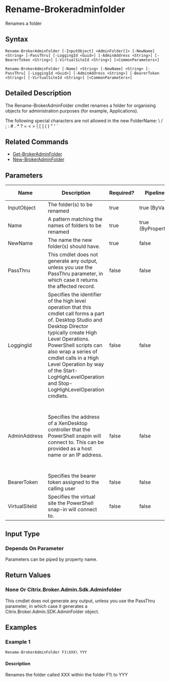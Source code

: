 ﻿
# Rename-Brokeradminfolder
Renames a folder
## Syntax
```
Rename-BrokerAdminFolder [-InputObject] <AdminFolder[]> [-NewName] <String> [-PassThru] [-LoggingId <Guid>] [-AdminAddress <String>] [-BearerToken <String>] [-VirtualSiteId <String>] [<CommonParameters>]

Rename-BrokerAdminFolder [-Name] <String> [-NewName] <String> [-PassThru] [-LoggingId <Guid>] [-AdminAddress <String>] [-BearerToken <String>] [-VirtualSiteId <String>] [<CommonParameters>]
```
## Detailed Description
The Rename-BrokerAdminFolder cmdlet renames a folder for organising objects for administration purposes (for example, Applications).

The following special characters are not allowed in the new FolderName: \\ / ; : # . \* ? = &lt; &gt; | \[ \] ( ) " ' \`


## Related Commands

* [Get-BrokerAdminFolder](./Get-BrokerAdminFolder/)
* [New-BrokerAdminFolder](./New-BrokerAdminFolder/)
## Parameters
| Name   | Description | Required? | Pipeline Input | Default Value |
| --- | --- | --- | --- | --- |
| InputObject | The folder(s) to be renamed | true | true (ByValue) |  |
| Name | A pattern matching the names of folders to be renamed | true | true (ByPropertyName) |  |
| NewName | The name the new folder(s) should have. | true | false |  |
| PassThru | This cmdlet does not generate any output, unless you use the PassThru parameter, in which case it returns the affected record. | false | false | False |
| LoggingId | Specifies the identifier of the high level operation that this cmdlet call forms a part of. Desktop Studio and Desktop Director typically create High Level Operations. PowerShell scripts can also wrap a series of cmdlet calls in a High Level Operation by way of the Start-LogHighLevelOperation and Stop-LogHighLevelOperation cmdlets. | false | false |  |
| AdminAddress | Specifies the address of a XenDesktop controller that the PowerShell snapin will connect to. This can be provided as a host name or an IP address. | false | false | Localhost. Once a value is provided by any cmdlet, this value will become the default. |
| BearerToken | Specifies the bearer token assigned to the calling user | false | false |  |
| VirtualSiteId | Specifies the virtual site the PowerShell snap-in will connect to. | false | false |  |

## Input Type

### Depends On Parameter
Parameters can be piped by property name.
## Return Values

### None Or Citrix.Broker.Admin.Sdk.Adminfolder
This cmdlet does not generate any output, unless you use the PassThru parameter, in which case it generates a Citrix.Broker.Admin.SDK.AdminFolder object.
## Examples

### Example 1
```
Rename-BrokerAdminFolder F1\XXX\ YYY
```
#### Description
Renames the folder called XXX within the folder F1\\ to YYY
